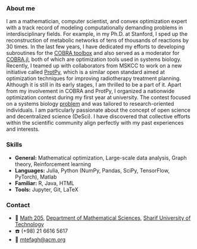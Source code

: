 ### About me
I am a mathematician, computer scientist, and convex optimization expert with a track record of modeling computationally demanding problems in interdisciplinary fields. For example, in my Ph.D. at Stanford, I sped up the reconstruction of metabolic networks of tens of thousands of reactions by 30 times. In the last few years, I have dedicated my efforts to developing subroutines for the [COBRA toolbox](https://opencobra.github.io/) and also served as a moderator for [COBRA.jl](https://github.com/opencobra/COBRA.jl), both of which are optimization tools used in systems biology. Recently, I teamed up with collaborators from MSKCC to work on a new initiative called [ProtPy](https://aapm.confex.com/aapm/2023am/meetingapp.cgi/Paper/4208), which is a similar open standard aimed at optimization techniques for improving radiotherapy treatment planning. Although it is still in its early stages, I am thrilled to be a part of it.
Apart from my involvement in COBRA and ProtPy, I organized a nationwide optimization contest during my first year at university. The contest focused on a systems biology [problem](http://optimizer.math.sharif.edu/Optimizer2021.pdf) and was tailored to research-oriented individuals.
I am particularly passionate about the concept of open science and decentralized science (DeSci). I have discovered that collective efforts within the scientific community align perfectly with my past experiences and interests.

### Skills
- **General:** Mathematical optimization, Large-scale data analysis, Graph theory, Reinforcement learning
- **Languages:** Julia, Python (NumPy, Pandas, SciPy, TensorFlow, PyTorch), Matlab
- **Familiar:** R, Java, HTML
- **Tools:** Jupyter, Git, LaTeX

### Contact
- :office: [Math 205](https://goo.gl/maps/yihSW6s2ZYRQ73Vu9), [Department of Mathematical Sciences](http://math.sharif.edu/), [Sharif University of Technology](http://www.sharif.edu/)
- :phone: (+98) 21 6616 5617
- :e-mail: [mtefagh@acm.org](mailto:mtefagh@acm.org)
